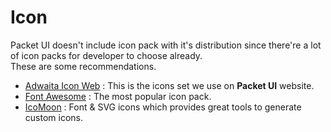 # Icon

Packet UI doesn't include icon pack with it's distribution since there're a lot of icon packs for developer to choose already.  
These are some recommendations.
- [Adwaita Icon Web](https://nitipit.github.io/adwaita-icon-web/) : This is the icons set we use on **Packet UI** website.
- [Font Awesome](https://fontawesome.com/) : The most popular icon pack.
- [IcoMoon](https://icomoon.io/) : Font & SVG icons which provides great tools to generate custom icons.
